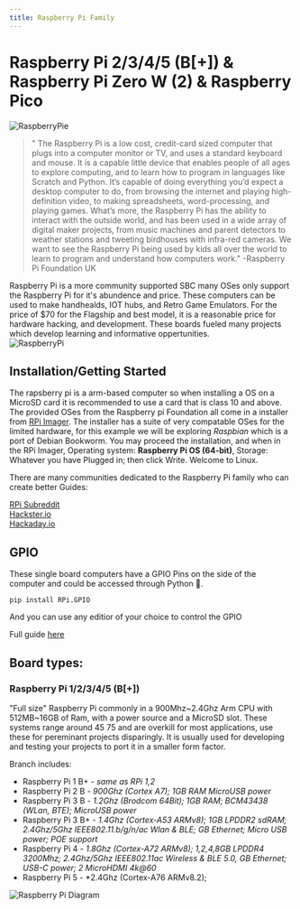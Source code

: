 ```yaml
---
title: Raspberry Pi Family
---
```

# Raspberry Pi 2/3/4/5 (B[+]) & Raspberry Pi Zero W (2) & Raspberry Pico

![RaspberryPie](/electrical-book/img/raspberry-pie.jpg#center)

> " The Raspberry Pi is a low cost, credit-card sized computer that plugs into a computer monitor or TV, and uses a standard keyboard and mouse. It is a capable little device that enables people of all ages to explore computing, and to learn how to program in languages like Scratch and Python. It’s capable of doing everything you’d expect a desktop computer to do, from browsing the internet and playing high-definition video, to making spreadsheets, word-processing, and playing games. What’s more, the Raspberry Pi  has the ability to interact with the outside world, and has been used in a wide array of digital maker projects, from music machines and parent detectors to weather stations and tweeting birdhouses with infra-red cameras. We want to see the Raspberry Pi being used by kids all over the world to learn to program and understand how computers work." -Raspberry Pi Foundation UK

Raspberry Pi is a more community supported SBC many OSes only support the Raspberry Pi for it's abundence and price. These computers can be used to make handhealds, IOT hubs, and Retro Game Emulators. For the price of $70 for the Flagship and best model, it is a reasonable price for hardware hacking, and development. These boards fueled many projects which develop learning and informative oppertunities.  
![RaspberryPi](/electrical-book/img/raspberry-pi.jpg#center)

## Installation/Getting Started

The rapsberry pi is a arm-based computer so when installing a OS on a MicroSD card it is recommended to use a card that is class 10 and above. The provided OSes from the Raspberry pi Foundation all come in a installer from [RPi Imager](https://www.raspberrypi.com/software/ "https://www.raspberrypi.com/software/"). The installer has a suite of very compatable OSes for the limited hardware, for this example we will be exploring *Raspbian* which is a port of Debian Bookworm. You may proceed the installation, and when in the RPi Imager, Operating system: **Raspberry Pi OS (64-bit)**, Storage: Whatever you have Plugged in; then click Write. Welcome to Linux.  

There are many communities dedicated to the Raspberry Pi family who can create better Guides:

[RPi Subreddit](https://www.reddit.com/r/raspberry_pi/ "https://www.reddit.com/r/raspberry_pi/")   
[Hackster.io](https://www.hackster.io/raspberry-pi "https://www.hackster.io/raspberry-pi")  
[Hackaday.io](https://hackaday.io/list/3424-raspberry-pi-projects "https://hackaday.io/list/3424-raspberry-pi-projects")

## GPIO
These single board computers have a GPIO Pins on the side of the computer and could be accessed through Python 🐍.  

    pip install RPi.GPIO

And you can use any editior of your choice to control the GPIO

Full guide [here](https://projects.raspberrypi.org/en/projects/physical-computing/ "https://projects.raspberrypi.org/en/projects/physical-computing/")

## Board types:
### Raspberry Pi 1/2/3/4/5 (B[+])
"Full size" Raspberry Pi commonly in a 900Mhz~2.4Ghz Arm CPU with 512MB~16GB of Ram, with a power source and a MicroSD slot. These systems range around $45~$75 and are overkill for most applications, use these for pereminant projects disparingly. It is usually used for developing and testing your projects to port it in a smaller form factor.  

Branch includes: 
* Raspberry Pi 1 B+ - *same as RPi 1,2*
* Raspberry Pi 2 B - *900Ghz (Cortex A7); 1GB RAM MicroUSB power*
* Raspberry Pi 3 B - *1.2Ghz (Brodcom 64Bit); 1GB RAM; BCM43438 (WLan, BTE); MicroUSB power*
* Raspberry Pi 3 B+ - *1.4Ghz (Cortex-A53 ARMv8); 1GB LPDDR2 sdRAM; 2.4Ghz/5Ghz IEEE802.11.b/g/n/ac Wlan & BLE; GB Ethernet; Micro USB power; POE support*
* Raspberry Pi 4 - *1.8Ghz (Cortex-A72 ARMv8); 1,2,4,8GB LPDDR4 3200Mhz; 2.4Ghz/5Ghz IEEE802.11ac Wireless & BLE 5.0, GB Ethernet; USB-C power; 2 MicroHDMI 4k@60*
* Raspberry Pi 5 - *2.4Ghz (Cortex-A76 ARMv8.2);

![Raspberry Pi Diagram](/electrical-book/img/raspberryPiDiagram.jpg)  